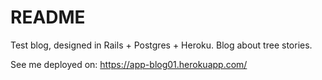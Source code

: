 # README

Test blog, designed in Rails + Postgres + Heroku. Blog about tree stories. 

See me deployed on:
https://app-blog01.herokuapp.com/
